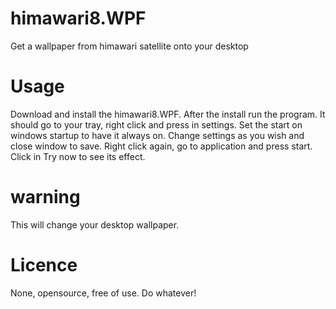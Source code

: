 # himawari8.WPF
Get a wallpaper from himawari satellite onto your desktop

# Usage
Download and install the himawari8.WPF. After the install run the program. It should go to your tray, right click and press in settings. Set the start on windows startup to have it always on. Change settings as you wish and close window to save. Right click again, go to application and press start. Click in Try now to see its effect.

# warning
This will change your desktop wallpaper.

# Licence
None, opensource, free of use. Do whatever! 
